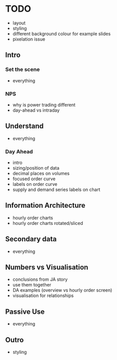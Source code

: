 # TODO

* layout
* styling
* different background colour for example slides
* pixelation issue


## Intro

### Set the scene
* everything

### NPS
* why is power trading different
* day-ahead vs intraday


## Understand
* everything

### Day Ahead
* intro
* sizing/position of data
* decimal places on volumes
* focused order curve
* labels on order curve
* supply and demand series labels on chart


## Information Architecture
* hourly order charts
* hourly order charts rotated/sliced


## Secondary data
* everything


## Numbers vs Visualisation
* conclusions from JA story
* use them together
* DA examples (overview vs hourly order screen)
* visualisation for relationships


## Passive Use
* everything


## Outro
* styling
